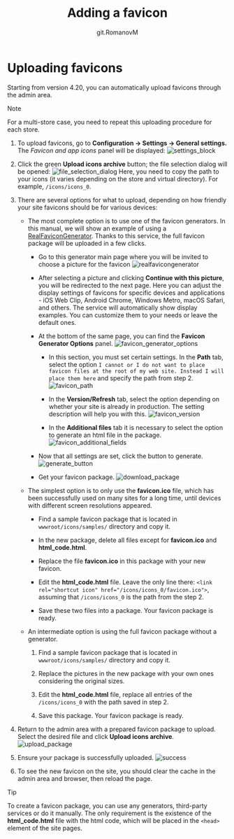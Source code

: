 ﻿---
title: Adding a favicon
uid: en/getting-started/design-your-store/adding-a-favicon
author: git.RomanovM
contributors: git.rajupaladiya, git.DmitriyKulagin, git.mariannk
---

# Uploading favicons

Starting from version 4.20, you can automatically upload favicons through the admin area.

> [!NOTE]
> 
> For a multi-store case, you need to repeat this uploading procedure for each store.

1. To upload favicons, go to **Configuration → Settings → General settings.** The *Favicon and app icons* panel will be displayed: 
![settings_block](_static/adding-a-favicon/settings_block.png)

1. Click the green **Upload icons archive** button; the file selection dialog will be opened: ![file_selection_dialog](_static/adding-a-favicon/file_selection_dialog.png) Here, you need to copy the path to your icons (it varies depending on the store and virtual directory). For example, `/icons/icons_0`.

1. There are several options for what to upload, depending on how friendly your site favicons should be for various devices:

   - The most complete option is to use one of the favicon generators. In this manual, we will show an example of using a [RealFaviconGenerator](https://realfavicongenerator.net/). Thanks to this service, the full favicon package will be uploaded in a few clicks.

      * Go to this generator main page where you will be invited to choose a picture for the favicon 
      ![realfavicongenerator](_static/adding-a-favicon/realfavicongenerator.png)

      * After selecting a picture and clicking **Continue with this picture**, you will be redirected to the next page. Here you can adjust the display settings of favicons for specific devices and applications - iOS Web Clip, Android Chrome, Windows Metro, macOS Safari, and others. The service will automatically show display examples. You can customize them to your needs or leave the default ones.

      * At the bottom of the same page, you can find the **Favicon Generator Options** panel. 
      ![favicon_generator_options](_static/adding-a-favicon/favicon_generator_options.png)

         - In this section, you must set certain settings. In the **Path** tab, select the option `I cannot or I do not want to place favicon files at the root of my web site. Instead I will place them here` and specify the path from step 2. ![favicon_path](_static/adding-a-favicon/favicon_path.png)

         - In the **Version/Refresh** tab, select the option depending on whether your site is already in production. The setting description will help you with this. ![favicon_version](_static/adding-a-favicon/favicon_version.png)

         - In the **Additional files** tab it is necessary to select the option to generate an html file in the package. ![favicon_additional_fields](_static/adding-a-favicon/favicon_additional_fields.png)

      * Now that all settings are set, click the button to generate. ![generate_button](_static/adding-a-favicon/generate_button.png)

      * Get your favicon package. ![download_package](_static/adding-a-favicon/download_package.png)

   - The simplest option is to only use the **favicon.ico** file, which has been successfully used on many sites for a long time, until devices with different screen resolutions appeared.

      * Find a sample favicon package that is located in `wwwroot/icons/samples/` directory and copy it.

      * In the new package, delete all files except for **favicon.ico** and **html_code.html**.

      * Replace the file **favicon.ico** in this package with your new favicon.

      * Edit the **html_code.html** file. Leave the only line there: `<link rel="shortcut icon" href="/icons/icons_0/favicon.ico">`, assuming that `/icons/icons_0` is the path from the step 2.

      * Save these two files into a package. Your favicon package is ready.

   - An intermediate option is using the full favicon package without a generator.

      1. Find a sample favicon package that is located in `wwwroot/icons/samples/` directory and copy it.

      1. Replace the pictures in the new package with your own ones considering the original sizes.

      1. Edit the **html_code.html** file, replace all entries of the `/icons/icons_0` with the path saved in step 2.

      1. Save this package. Your favicon package is ready.

1. Return to the admin area with a prepared favicon package to upload. Select the desired file and click **Upload icons archive**. ![upload_package](_static/adding-a-favicon/file_selection_dialog.png)

1. Ensure your package is successfully uploaded. ![success](_static/adding-a-favicon/success.png)

1. To see the new favicon on the site, you should clear the cache in the admin area and browser, then reload the page.

> [!TIP]
> 
> To create a favicon package, you can use any generators, third-party services or do it manually. The only requirement is the existence of the **html_code.html** file with the html code, which will be placed in the `<head>` element of the site pages.
